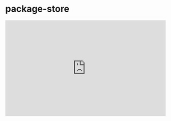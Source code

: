 # package-store

<iframe src="https://package-store.vercel.app/" width="100%" height="300" frameborder="0"></iframe>
